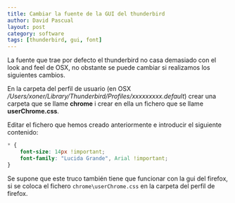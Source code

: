 ```yaml
---
title: Cambiar la fuente de la GUI del thunderbird
author: David Pascual
layout: post
category: software
tags: [thunderbird, gui, font]
---
```


La fuente que trae por defecto el thunderbird no casa demasiado con el look and feel de OSX, no obstante se puede cambiar si realizamos los siguientes cambios.

En la carpeta del perfil de usuario (en OSX */Users/xoner/Library/Thunderbird/Profiles/xxxxxxxxx.default*) crear una carpeta que se llame **chrome** i crear en ella un fichero que se llame **userChrome.css**. 

Editar el fichero que hemos creado anteriormente e introducir el siguiente contenido:

```css
* {
	font-size: 14px !important;
	font-family: "Lucida Grande", Arial !important;
}
```

Se supone que este truco también tiene que funcionar con la gui del firefox, si se coloca el fichero `chrome\userChrome.css` en la carpeta del perfil de firefox.
